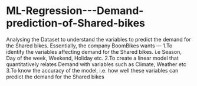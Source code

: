 # ML-Regression---Demand-prediction-of-Shared-bikes


Analysing the Dataset to understand the variables to predict the demand for the Shared bikes.
Essentially, the company BoomBikes wants —
1.To identify the variables affecting demand for the Shared bikes. i.e Season, Day of the week, Weekend, Holiday etc.
2.To create a linear model that quantitatively relates Demand with variables such as Climate, Weather etc
3.To know the accuracy of the model, i.e. how well these variables can predict the demand for the Shared bikes

